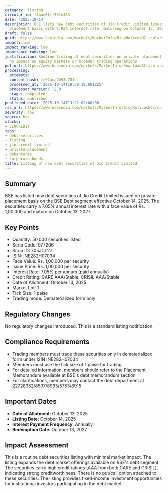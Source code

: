 ```yaml
---
category: listing
circular_id: f4bae6fff59fe463
date: '2025-10-14'
description: BSE lists new debt securities of Jio Credit Limited issued on private
  placement basis with 7.05% interest rate, maturing on October 13, 2027.
draft: false
guid: https://www.bseindia.com/markets/MarketInfo/DispNoticesNCirculars.aspx?Noticeid={3564E6D5-4D5E-4895-9D95-069353B88454}&noticeno=20251014-41&dt=10/14/2025&icount=41&totcount=61&flag=0
impact: low
impact_ranking: low
importance_ranking: low
justification: Routine listing of debt securities on private placement basis with
  no impact on equity markets or broader trading operations
pdf_url: https://www.bseindia.com/markets/MarketInfo/DownloadAttach.aspx?id=20251014-41&attachedId=
processing:
  attempts: 1
  content_hash: fc02aca7b93c781b
  processed_at: '2025-10-14T18:39:19.601225'
  processor_version: '2.0'
  stage: completed
  status: published
published_date: '2025-10-14T13:21:02+00:00'
rss_url: https://www.bseindia.com/markets/MarketInfo/DispNoticesNCirculars.aspx?Noticeid={3564E6D5-4D5E-4895-9D95-069353B88454}&noticeno=20251014-41&dt=10/14/2025&icount=41&totcount=61&flag=0
severity: low
source: bse
stocks:
- JIOCREDIT
tags:
- debt-securities
- listing
- jio-credit-limited
- private-placement
- debentures
- corporate-bonds
title: Listing of new debt securities of Jio Credit Limited
---
```


## Summary

BSE has listed new debt securities of Jio Credit Limited issued on private placement basis on the BSE Debt segment effective October 14, 2025. The securities carry a 7.05% annual interest rate with a face value of Rs. 1,00,000 and mature on October 13, 2027.

## Key Points

- Quantity: 50,000 securities listed
- Scrip Code: 977206
- Scrip ID: 705JCL27
- ISIN: INE282H07034
- Face Value: Rs. 1,00,000 per security
- Issue Price: Rs. 1,00,000 per security
- Interest Rate: 7.05% per annum (paid annually)
- Credit Rating: CARE AAA/Stable, CRISIL AAA/Stable
- Date of Allotment: October 13, 2025
- Market Lot: 1
- Tick Size: 1 paise
- Trading mode: Dematerialized form only

## Regulatory Changes

No regulatory changes introduced. This is a standard listing notification.

## Compliance Requirements

- Trading members must trade these securities only in dematerialized form under ISIN INE282H07034
- Members must use the tick size of 1 paise for trading
- For detailed information, members should refer to the Placement Memorandum available at BSE's debt memorandum section
- For clarifications, members may contact the debt department at 22728352/8597/8995/5753/8915

## Important Dates

- **Date of Allotment**: October 13, 2025
- **Listing Date**: October 14, 2025
- **Interest Payment Frequency**: Annually
- **Redemption Date**: October 13, 2027

## Impact Assessment

This is a routine debt securities listing with minimal market impact. The listing expands the debt market offerings available on BSE's debt segment. The securities carry high credit ratings (AAA from both CARE and CRISIL), indicating strong creditworthiness. There is no put/call option attached to these securities. The listing provides fixed-income investment opportunities for institutional investors participating in the debt market.